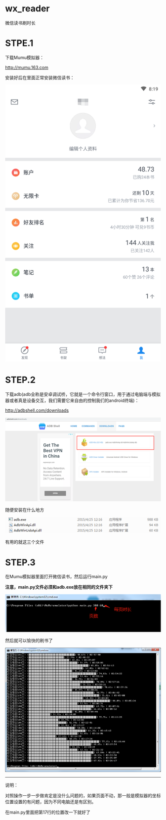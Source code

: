 # wx_reader
微信读书刷时长

# STPE.1

下载Mumu模拟器：

http://mumu.163.com

安装好后在里面正常安装微信读书：

![图片说明1](https://github.com/jursber/wx_reader/blob/master/img/%E6%88%AA%E5%9B%BE2.png)

# STEP.2

下载adb(adb全称是安卓调试桥，它就是一个命令行窗口，用于通过电脑端与模拟器或者真是设备交互，我们需要它来自由的控制我们的android终端)：

http://adbshell.com/downloads

![图片说明1](https://github.com/jursber/wx_reader/blob/master/img/adb.png)

随便安装在什么地方

![图片说明1](https://github.com/jursber/wx_reader/blob/master/img/adb2.png)

有用的就这三个文件

# STEP.3

在Mumu模拟器里面打开微信读书，然后运行main.py 

**注意，main.py文件必须和adb.exe放在相同的文件夹下**

![图片说明1](https://github.com/jursber/wx_reader/blob/master/img/main.png)

然后就可以愉快的刷书了

![图片说明1](https://github.com/jursber/wx_reader/blob/master/img/%E6%88%AA%E5%9B%BE1.png)


-------------------------------------------------------------------------

说明：

对照操作一步一步做肯定是没什么问题的，如果页面不动，那一般是模拟器的坐标位置设置的有问题，因为不同电脑还是有区别。

在main.py里面把第17行的位置改一下就好了
